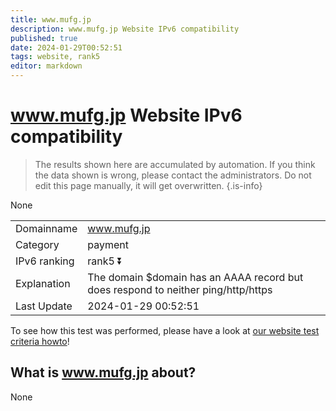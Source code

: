 ```yaml
---
title: www.mufg.jp
description: www.mufg.jp Website IPv6 compatibility
published: true
date: 2024-01-29T00:52:51
tags: website, rank5
editor: markdown
---
```


# www.mufg.jp Website IPv6 compatibility

> The results shown here are accumulated by automation. If you think the data shown is wrong, please contact the administrators. 
> Do not edit this page manually, it will get overwritten.
{.is-info}

None


|   |   |
| - | - |
| Domainname | www.mufg.jp
| Category | payment |
| IPv6 ranking | rank5 :arrow_double_down: |
| Explanation | The domain $domain has an AAAA record but does respond to neither ping/http/https |
| Last Update | 2024-01-29 00:52:51 |

To see how this test was performed, please have a look at [our website test criteria howto](/howto/testcriteria/website)!


## What is www.mufg.jp about?
None
